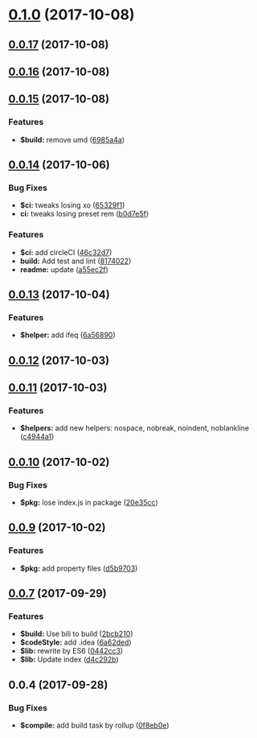 <a name="0.1.0"></a>
# [0.1.0](https://github.com/ulivz/handlebars2/compare/v0.0.17...v0.1.0) (2017-10-08)



<a name="0.0.17"></a>
## [0.0.17](https://github.com/ulivz/handlebars2/compare/v0.0.16...v0.0.17) (2017-10-08)



<a name="0.0.16"></a>
## [0.0.16](https://github.com/ulivz/handlebars2/compare/v0.0.15...v0.0.16) (2017-10-08)



<a name="0.0.15"></a>
## [0.0.15](https://github.com/ulivz/handlebars2/compare/v0.0.14...v0.0.15) (2017-10-08)


### Features

* **$build:** remove umd ([6985a4a](https://github.com/ulivz/handlebars2/commit/6985a4a))



<a name="0.0.14"></a>
## [0.0.14](https://github.com/ulivz/handlebars2/compare/v0.0.13...v0.0.14) (2017-10-06)


### Bug Fixes

* **$ci:** tweaks losing xo ([65329f1](https://github.com/ulivz/handlebars2/commit/65329f1))
* **ci:** tweaks losing preset rem ([b0d7e5f](https://github.com/ulivz/handlebars2/commit/b0d7e5f))


### Features

* **$ci:** add circleCI ([46c32d7](https://github.com/ulivz/handlebars2/commit/46c32d7))
* **build:** Add test and lint ([8174022](https://github.com/ulivz/handlebars2/commit/8174022))
* **readme:** update ([a55ec2f](https://github.com/ulivz/handlebars2/commit/a55ec2f))



<a name="0.0.13"></a>
## [0.0.13](https://github.com/ulivz/handlebars2/compare/v0.0.12...v0.0.13) (2017-10-04)


### Features

* **$helper:** add ifeq ([6a56890](https://github.com/ulivz/handlebars2/commit/6a56890))



<a name="0.0.12"></a>
## [0.0.12](https://github.com/ulivz/handlebars2/compare/v0.0.11...v0.0.12) (2017-10-03)



<a name="0.0.11"></a>
## [0.0.11](https://github.com/ulivz/handlebars2/compare/v0.0.10...v0.0.11) (2017-10-03)


### Features

* **$helpers:** add new helpers: nospace, nobreak, noindent, noblankline ([c4944a1](https://github.com/ulivz/handlebars2/commit/c4944a1))



<a name="0.0.10"></a>
## [0.0.10](https://github.com/ulivz/handlebars2/compare/v0.0.9...v0.0.10) (2017-10-02)


### Bug Fixes

* **$pkg:** lose index.js in package ([20e35cc](https://github.com/ulivz/handlebars2/commit/20e35cc))



<a name="0.0.9"></a>
## [0.0.9](https://github.com/ulivz/handlebars2/compare/v0.0.8...v0.0.9) (2017-10-02)


### Features

* **$pkg:** add property files ([d5b9703](https://github.com/ulivz/handlebars2/commit/d5b9703))



<a name="0.0.7"></a>
## [0.0.7](https://github.com/ulivz/handlebars2/compare/v0.0.6...v0.0.7) (2017-09-29)


### Features

* **$build:** Use bili to build ([2bcb210](https://github.com/ulivz/handlebars2/commit/2bcb210))
* **$codeStyle:** add .idea ([6a62ded](https://github.com/ulivz/handlebars2/commit/6a62ded))
* **$lib:** rewrite by ES6 ([0442cc3](https://github.com/ulivz/handlebars2/commit/0442cc3))
* **$lib:** Update index ([d4c292b](https://github.com/ulivz/handlebars2/commit/d4c292b))



<a name="0.0.4"></a>
## 0.0.4 (2017-09-28)


### Bug Fixes

* **$compile:** add build task by rollup ([0f8eb0e](https://github.com/ulivz/handlebars2/commit/0f8eb0e))



